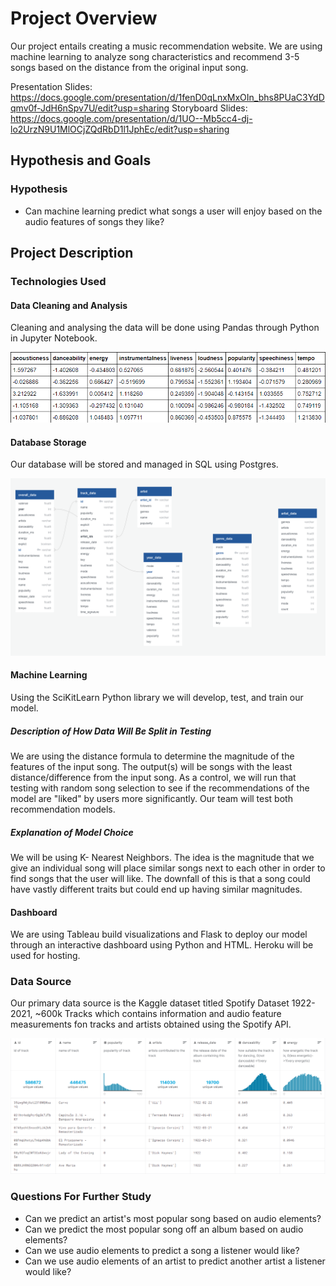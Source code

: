 # Project Overview
Our project entails creating a music recommendation website. We are using machine learning to analyze song characteristics and recommend 3-5 songs based on the distance from the original input song.

Presentation Slides: https://docs.google.com/presentation/d/1fenD0qLnxMxOIn_bhs8PUaC3YdDqmv0f-JdH6nSpv7U/edit?usp=sharing
Storyboard Slides: https://docs.google.com/presentation/d/1UO--Mb5cc4-dj-lo2UrzN9U1MlOCjZQdRbD1l1JphEc/edit?usp=sharing

## Hypothesis and Goals
### Hypothesis
- Can machine learning predict what songs a user will enjoy based on the audio features of songs they like?

## Project Description
### Technologies Used
#### Data Cleaning and Analysis
Cleaning and analysing the data will be done using Pandas through Python in Jupyter Notebook. 

![Data Cleaning and Analysis](resources/pca_analysis_head.png)

#### Database Storage
Our database will be stored and managed in SQL using Postgres. 

![Database Diagram](resources/updated_quickDB.png)

#### Machine Learning
Using the SciKitLearn Python library we will develop, test, and train our model. 
##### Description of How Data Will Be Split in Testing
We are using the distance formula to determine the magnitude of the features of the input song. The output(s) will be songs with the least distance/difference from the input song. As a control, we will run that testing with random song selection to see if the recommendations of the model are "liked" by users more significantly. Our team will test both recommendation models. 

##### Explanation of Model Choice
We will  be using K- Nearest Neighbors. The idea is the magnitude that we give an individual song will place similar songs next to each other in order to find songs that the user will like. The downfall of this is that a song could have vastly different traits but could end up having similar magnitudes.

#### Dashboard
We are using Tableau build visualizations and Flask to deploy our model through an interactive dashboard using Python and HTML. Heroku will be used for hosting. 

### Data Source
Our primary data source is the Kaggle dataset titled Spotify Dataset 1922-2021, ~600k Tracks which contains information and audio feature measurements fon tracks and artists obtained using the Spotify API.

![Tracks Data Head](resources/tracks_datahead.png)


### Questions For Further Study
- Can we predict an artist's most popular song based on audio elements?
- Can we predict the most popular song off an album based on audio elements?
- Can we use audio elements to predict a song a listener would like?
- Can we use audio elements of an artist to predict another artist a listener would like?
